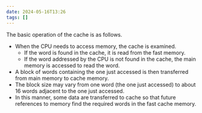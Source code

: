```yaml
---
date: 2024-05-16T13:26
tags: []
---
```

The basic operation of the cache is as follows. 

- When the CPU needs to access memory, the cache is examined.
	- If the word is found in the cache, it is read from the fast memory. 
	- If the word addressed by the CPU is not found in the cache, the main memory is accessed to read the word.
- A block of words containing the one just accessed is then transferred from main memory to cache memory. 
- The block size may vary from one word (the one just accessed) to about 16 words adjacent to the one just accessed.
- In this manner, some data are transferred to cache so that future references to memory find the required words in the fast cache memory.
